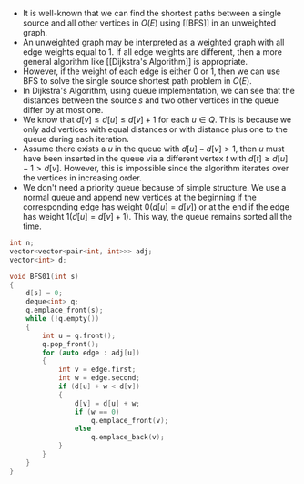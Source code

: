 - It is well-known that we can find the shortest paths between a single source and all other vertices in $O(E)$ using [[BFS]] in an unweighted graph.
- An unweighted graph may be interpreted as a weighted graph with all edge weights equal to $1$. If all edge weights are different, then a more general algorithm like [[Dijkstra's Algorithm]] is appropriate.
- However, if the weight of each edge is either $0$ or $1$, then we can use BFS to solve the single source shortest path problem in $O(E)$.
- In Dijkstra's Algorithm, using queue implementation, we can see that the distances between the source $s$ and two other vertices in the queue differ by at most one.
- We know that $d[v]\le d[u]\le d[v]+1$ for each $u\in Q$. This is because we only add vertices with equal distances or with distance plus one to the queue during each iteration.
- Assume there exists a $u$ in the queue with $d[u]-d[v] > 1$, then $u$ must have been inserted in the queue via a different vertex $t$ with $d[t]\ge d[u]-1>d[v]$. However, this is impossible since the algorithm iterates over the vertices in increasing order.
- We don't need a priority queue because of simple structure. We use a normal queue and append new vertices at the beginning if the corresponding edge has weight $0(d[u] = d[v])$ or at the end if the edge has weight $1 (d[u] = d[v]+1)$. This way, the queue remains sorted all the time.
```cpp
int n;
vector<vector<pair<int, int>>> adj;
vector<int> d;

void BFS01(int s)
{
	d[s] = 0;
	deque<int> q;
	q.emplace_front(s);
	while (!q.empty())
	{
		int u = q.front();
		q.pop_front();
		for (auto edge : adj[u])
		{
			int v = edge.first;
			int w = edge.second;
			if (d[u] + w < d[v])
			{
				d[v] = d[u] + w;
				if (w == 0)
					q.emplace_front(v);
				else
					q.emplace_back(v);
			}
		}
	}
}
```